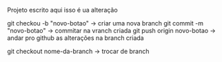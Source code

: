 Projeto escrito aqui
 isso é ua alteração

  git checkou -b "novo-botao" -> criar uma nova branch
   git commit -m "novo-botao" -> commitar na vranch criada
   git push origin novo-botao -> andar pro github as alterações na branch criada 

 git checkout nome-da-branch -> trocar de branch

